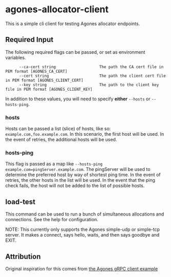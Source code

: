 # agones-allocator-client

This is a simple cli client for testing Agones allocator endpoints.

## Required Input

The following required flags can be passed, or set as environment variables.

```
      --ca-cert string                   The path the CA cert file in PEM format [AGONES_CA_CERT]
      --cert string                      The path the client cert file in PEM format [AGONES_CLIENT_CERT]
      --key string                       The path to the client key file in PEM format [AGONES_CLIENT_KEY]
```

In addition to these values, you will need to specify **either** `--hosts` or `--hosts-ping`.

### hosts

Hosts can be passed a list (slice) of hosts, like so: `example.com,foo.example.com`. In this scenario, the first host will be used. In the event of retries, the additional hosts will be used.

### hosts-ping

This flag is passed as a map like `--hosts-ping example.com=pingServer.example.com`. The pingServer will be used to determine the preferred host by way of shortest ping time. In the event of retries, the other hosts in the list will be used. In the event that the ping check fails, the host will not be added to the list of possible hosts.

## load-test

This command can be used to run a bunch of simultaneous allocations and connections. See the help for configuration.

NOTE: This currently only supports the Agones simple-udp or simple-tcp server. It makes a connect, says hello, waits, and then says goodbye and EXIT.

## Attribution

Original inspiration for this comes from [the Agones gRPC client example](https://github.com/googleforgames/agones/blob/release-1.6.0/examples/allocator-client/main.go)
